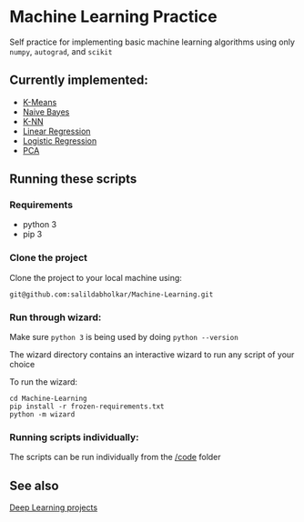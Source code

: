 # Machine Learning Practice
Self practice for implementing basic machine learning algorithms using only
`numpy`, `autograd`, and `scikit`

## Currently implemented:
* [K-Means](code/Kmeans.py)
* [Naive Bayes](code/naive_bayes.py)
* [K-NN](code/knn.py)
* [Linear Regression](code/linear_regression.py)
* [Logistic Regression](code/logistic_regression.py)
* [PCA](code/pca.py)

## Running these scripts

### Requirements
* python 3
* pip 3

### Clone the project
Clone the project to your local machine using:

    git@github.com:salildabholkar/Machine-Learning.git

### Run through wizard:
Make sure `python 3` is being used by doing `python --version`

The wizard directory contains an interactive wizard to
run any script of your choice

To run the wizard:

    cd Machine-Learning
    pip install -r frozen-requirements.txt
    python -m wizard
    
### Running scripts individually:
The scripts can be run individually from the [/code](code/) folder

## See also
[Deep Learning projects](https://github.com/salildabholkar/Deep-Learning)
